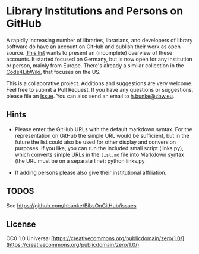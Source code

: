 Library Institutions and Persons on GitHub
==========================================

A rapidly increasing number of libraries, librarians, and developers of
library software do have an account on GitHub and publish their work as open
source. [This list](list.md) wants to present an (incomplete) overview of these
accounts. It started focused on Germany, but is now open for any institution or
person, mainly from Europe. There's already a similar collection in the
[Code4LibWiki](http://wiki.code4lib.org/Libraries_Sharing_Code), that focuses
on the US.

This is a collaborative project. Additions and suggestions are very welcome.
Feel free to submit a Pull Request. If you have any questions or suggestions,
please file an [Issue](https://github.com/hbunke/BibsOnGitHub/issues). You can
also send an email to h.bunke@zbw.eu.


Hints
-----

-   Please enter the GitHub URLs with the default markdown syntax.
    For the representation on GitHub the simple URL would be sufficient, but
    in the future the list could also be used for other display and conversion
    purposes. If you like, you can run the included small script (links.py),
    which converts simple URLs in the `list.md` file into Markdown syntax (the
    URL must be on a separate line):
        python links.py

-   If adding persons please also give their institutional affiliation.


TODOS
-----

See https://github.com/hbunke/BibsOnGitHub/issues

License
-------

CC0 1.0 Universal [https://creativecommons.org/publicdomain/zero/1.0/](https://creativecommons.org/publicdomain/zero/1.0/)
